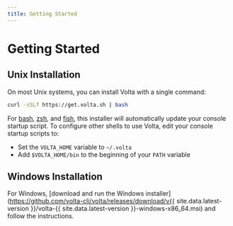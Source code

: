 ```yaml
---
title: Getting Started
---
```


# Getting Started

## Unix Installation

On most Unix systems, you can install Volta with a single command:

```bash
curl -sSLf https://get.volta.sh | bash
```

For [bash](https://www.gnu.org/software/bash/), [zsh](https://www.zsh.org/), and [fish](http://fishshell.com/), this installer will automatically update your console startup script. To configure other shells to use Volta, edit your console startup scripts to:
- Set the `VOLTA_HOME` variable to `~/.volta`
- Add `$VOLTA_HOME/bin` to the beginning of your `PATH` variable

## Windows Installation

For Windows, [download and run the Windows installer](https://github.com/volta-cli/volta/releases/download/v{{ site.data.latest-version }}/volta-{{ site.data.latest-version }}-windows-x86_64.msi) and follow the instructions.
